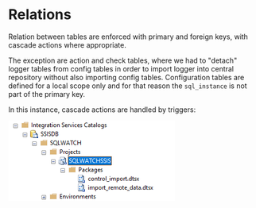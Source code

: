 # Relations

Relation between tables are enforced with primary and foreign keys, with cascade actions where appropriate. 

The exception are action and check tables, where we had to "detach" logger tables from config tables in order to import logger into central repository without also importing config tables. Configuration tables are defined for a local scope only and for that reason the `sql_instance` is not part of the primary key.

In this instance, cascade actions are handled by triggers:

![](../.gitbook/assets/image%20%2843%29.png)

